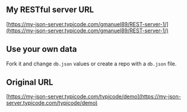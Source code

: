 ## My RESTful server URL
[https://my-json-server.typicode.com/gmanuel89/REST-server-1/](https://my-json-server.typicode.com/gmanuel89/REST-server-1/)

## Use your own data
Fork it and change `db.json` values or create a repo with a `db.json` file.

## Original URL
[https://my-json-server.typicode.com/typicode/demo](https://my-json-server.typicode.com/typicode/demo)
